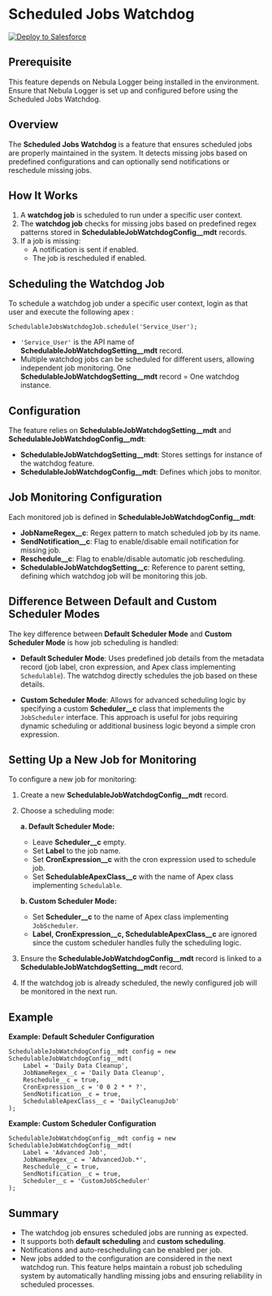 Scheduled Jobs Watchdog
====================================

<a href="https://githubsfdeploy.herokuapp.com/?owner=xjaoex&repo=Schedulable-Jobs-Watchdog&ref=main">
  <img alt="Deploy to Salesforce"
       src="https://raw.githubusercontent.com/afawcett/githubsfdeploy/master/deploy.png">
</a>

## Prerequisite

This feature depends on Nebula Logger being installed in the environment. Ensure that Nebula Logger is set up and configured before using the Scheduled Jobs Watchdog.

Overview
--------

The **Scheduled Jobs Watchdog** is a feature that ensures scheduled jobs are properly maintained in the system. It detects missing jobs based on predefined configurations and can optionally send notifications or reschedule missing jobs.

How It Works
------------

1.  A **watchdog job** is scheduled to run under a specific user context.
2.  The **watchdog job** checks for missing jobs based on predefined regex patterns stored in **SchedulableJobWatchdogConfig__mdt** records.
3.  If a job is missing:
    *   A notification is sent if enabled.
    *   The job is rescheduled if enabled.

Scheduling the Watchdog Job
---------------------------

To schedule a watchdog job under a specific user context, login as that user and execute the following apex :

    SchedulableJobsWatchdogJob.schedule('Service_User');


*   `'Service_User'` is the API name of **SchedulableJobWatchdogSetting__mdt** record.
*   Multiple watchdog jobs can be scheduled for different users, allowing independent job monitoring.
    One **SchedulableJobWatchdogSetting__mdt** record = One watchdog instance.

Configuration
-------------

The feature relies on **SchedulableJobWatchdogSetting__mdt** and **SchedulableJobWatchdogConfig__mdt**:
*   **SchedulableJobWatchdogSetting__mdt**: Stores settings for instance of the watchdog feature.
*   **SchedulableJobWatchdogConfig__mdt**: Defines which jobs to monitor.

Job Monitoring Configuration
----------------------------

Each monitored job is defined in **SchedulableJobWatchdogConfig__mdt**:
*   **JobNameRegex__c**: Regex pattern to match scheduled job by its name.
*   **SendNotification__c**: Flag to enable/disable email notification for missing job.
*   **Reschedule__c**: Flag to enable/disable automatic job rescheduling.
*   **SchedulableJobWatchdogSetting__c**: Reference to parent setting, defining which watchdog job will be monitoring this job.

Difference Between Default and Custom Scheduler Modes
-----------------------------------------------------

The key difference between **Default Scheduler Mode** and **Custom Scheduler Mode** is how job scheduling is handled:
*   **Default Scheduler Mode**: Uses predefined job details from the metadata record (job label, cron expression, and Apex class implementing `Schedulable`). The watchdog directly schedules the job based on these details.

*   **Custom Scheduler Mode**: Allows for advanced scheduling logic by specifying a custom **Scheduler__c** class that implements the `JobScheduler` interface. This approach is useful for jobs requiring dynamic scheduling or additional business logic beyond a simple cron expression.

Setting Up a New Job for Monitoring
-----------------------------------

To configure a new job for monitoring:
1.  Create a new **SchedulableJobWatchdogConfig__mdt** record.

2.  Choose a scheduling mode:

    **a. Default Scheduler Mode:**
    *   Leave **Scheduler__c** empty.
    *   Set **Label** to the job name.
    *   Set **CronExpression__c** with the cron expression used to schedule job.
    *   Set **SchedulableApexClass__c** with the name of Apex class implementing `Schedulable`.

    **b. Custom Scheduler Mode:**
    *   Set **Scheduler__c** to the name of Apex class implementing `JobScheduler`.
    *   **Label, CronExpression__c, SchedulableApexClass__c** are ignored since the custom scheduler handles fully the scheduling logic.
3.  Ensure the **SchedulableJobWatchdogConfig__mdt** record is linked to a **SchedulableJobWatchdogSetting__mdt** record.

4.  If the watchdog job is already scheduled, the newly configured job will be monitored in the next run.


Example
-------

**Example: Default Scheduler Configuration**

    SchedulableJobWatchdogConfig__mdt config = new SchedulableJobWatchdogConfig__mdt(
        Label = 'Daily Data Cleanup',
        JobNameRegex__c = 'Daily Data Cleanup',
        Reschedule__c = true,
        CronExpression__c = '0 0 2 * * ?',
        SendNotification__c = true,
        SchedulableApexClass__c = 'DailyCleanupJob'
    );


**Example: Custom Scheduler Configuration**

    SchedulableJobWatchdogConfig__mdt config = new SchedulableJobWatchdogConfig__mdt(
        Label = 'Advanced Job',
        JobNameRegex__c = 'AdvancedJob.*',
        Reschedule__c = true,
        SendNotification__c = true,
        Scheduler__c = 'CustomJobScheduler'
    );


Summary
-------

*   The watchdog job ensures scheduled jobs are running as expected.
*   It supports both **default scheduling** and **custom scheduling**.
*   Notifications and auto-rescheduling can be enabled per job.
*   New jobs added to the configuration are considered in the next watchdog run.
    This feature helps maintain a robust job scheduling system by automatically handling missing jobs and ensuring reliability in scheduled processes.
